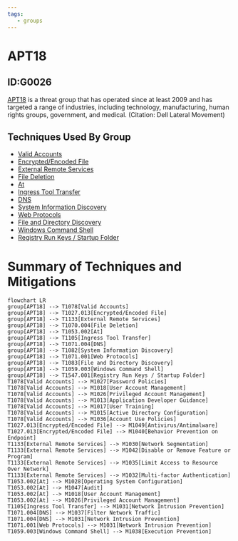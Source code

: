 ```yaml
---
tags:
   - groups
---
```

# APT18
## ID:G0026
[APT18](/mitre/groups/G0026) is a threat group that has operated since at least 2009 and has targeted a range of industries, including technology, manufacturing, human rights groups, government, and medical. (Citation: Dell Lateral Movement)
## Techniques Used By Group
* [Valid Accounts](techniques/T1078)
* [Encrypted/Encoded File](techniques/T1027/013)
* [External Remote Services](techniques/T1133)
* [File Deletion](techniques/T1070/004)
* [At](techniques/T1053/002)
* [Ingress Tool Transfer](techniques/T1105)
* [DNS](techniques/T1071/004)
* [System Information Discovery](techniques/T1082)
* [Web Protocols](techniques/T1071/001)
* [File and Directory Discovery](techniques/T1083)
* [Windows Command Shell](techniques/T1059/003)
* [Registry Run Keys / Startup Folder](techniques/T1547/001)

# Summary of Techniques and Mitigations
```mermaid
flowchart LR
group[APT18] --> T1078[Valid Accounts]
group[APT18] --> T1027.013[Encrypted/Encoded File]
group[APT18] --> T1133[External Remote Services]
group[APT18] --> T1070.004[File Deletion]
group[APT18] --> T1053.002[At]
group[APT18] --> T1105[Ingress Tool Transfer]
group[APT18] --> T1071.004[DNS]
group[APT18] --> T1082[System Information Discovery]
group[APT18] --> T1071.001[Web Protocols]
group[APT18] --> T1083[File and Directory Discovery]
group[APT18] --> T1059.003[Windows Command Shell]
group[APT18] --> T1547.001[Registry Run Keys / Startup Folder]
T1078[Valid Accounts] --> M1027[Password Policies]
T1078[Valid Accounts] --> M1018[User Account Management]
T1078[Valid Accounts] --> M1026[Privileged Account Management]
T1078[Valid Accounts] --> M1013[Application Developer Guidance]
T1078[Valid Accounts] --> M1017[User Training]
T1078[Valid Accounts] --> M1015[Active Directory Configuration]
T1078[Valid Accounts] --> M1036[Account Use Policies]
T1027.013[Encrypted/Encoded File] --> M1049[Antivirus/Antimalware]
T1027.013[Encrypted/Encoded File] --> M1040[Behavior Prevention on Endpoint]
T1133[External Remote Services] --> M1030[Network Segmentation]
T1133[External Remote Services] --> M1042[Disable or Remove Feature or Program]
T1133[External Remote Services] --> M1035[Limit Access to Resource Over Network]
T1133[External Remote Services] --> M1032[Multi-factor Authentication]
T1053.002[At] --> M1028[Operating System Configuration]
T1053.002[At] --> M1047[Audit]
T1053.002[At] --> M1018[User Account Management]
T1053.002[At] --> M1026[Privileged Account Management]
T1105[Ingress Tool Transfer] --> M1031[Network Intrusion Prevention]
T1071.004[DNS] --> M1037[Filter Network Traffic]
T1071.004[DNS] --> M1031[Network Intrusion Prevention]
T1071.001[Web Protocols] --> M1031[Network Intrusion Prevention]
T1059.003[Windows Command Shell] --> M1038[Execution Prevention]
```